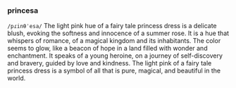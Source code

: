 ### princesa
`/pɾinθˈesa/` The light pink hue of a fairy tale princess dress is a delicate blush, evoking the softness and innocence of a summer rose. It is a hue that whispers of romance, of a magical kingdom and its inhabitants. The color seems to glow, like a beacon of hope in a land filled with wonder and enchantment. It speaks of a young heroine, on a journey of self-discovery and bravery, guided by love and kindness. The light pink of a fairy tale princess dress is a symbol of all that is pure, magical, and beautiful in the world.